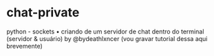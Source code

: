 # chat-private
python - sockets • criando de um servidor de chat dentro do terminal (servidor &amp; usuário) by @bydeathlxncer (vou gravar tutorial dessa aqui brevemente)
